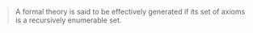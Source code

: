 
> A formal theory is said to be effectively generated if its set of axioms is a recursively enumerable set.
